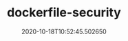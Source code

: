 ---
date: '2020-10-18T10:52:45.502650'
draft: false
metadata:
  description: 'A collection of OPA rules to statically analyze Dockerfiles to improve
    security '
  homepage: null
  name: dockerfile-security
  owner: gbrindisi
tags:
- containers
- docker
title: dockerfile-security
---